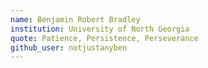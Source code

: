 ```yaml
---
name: Benjamin Robert Bradley
institution: University of North Georgia
quote: Patience, Persistence, Perseverance
github_user: notjustanyben
---
```

